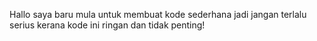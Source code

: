Hallo saya baru mula untuk membuat kode
sederhana jadi jangan terlalu serius
kerana kode ini ringan dan tidak penting!
